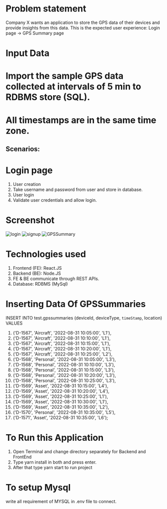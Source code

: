 # Problem statement

Company X wants an application to store the GPS data of their devices and provide insights
from this data. This is the expected user experience:
Login page → GPS Summary page

# Input Data

# Import the sample GPS data collected at intervals of 5 min to RDBMS store (SQL).

# All timestamps are in the same time zone.

<!-- DeviceId Device Type Timestamp location
D-1567 Aircraft 31-08-2022 10:05 L1
D-1567 Aircraft 31-08-2022 10:10 L1
D-1567 Aircraft 31-08-2022 10:15 L1
D-1567 Aircraft 31-08-2022 10:20 L1
D-1567 Aircraft 31-08-2022 10:25 L2
D-1568 Personal 31-08-2022 10:05 L3
D-1568 Personal 31-08-2022 10:10 L3
D-1568 Personal 31-08-2022 10:15 L3
D-1568 Personal 31-08-2022 10:20 L3
D-1568 Personal 31-08-2022 10:25 L3
D-1569 Asset 31-08-2022 10:15 L4
D-1569 Asset 31-08-2022 10:20 L4
D-1569 Asset 31-08-2022 10:25 L1
D-1569 Asset 31-08-2022 10:30 L1
D-1569 Asset 31-08-2022 10:35 L2
D-1570 Personal 31-08-2022 10:35 L5
D-1571 Asset 31-08-2022 10:35 L6 -->

## Scenarios:

# Login page

1. User creation
2. Take username and password from user and store in database.
3. User login
4. Validate user credentials and allow login.

# Screenshot

![login](https://res.cloudinary.com/mcaprojectnitjsr/image/upload/v1665258554/pensive/p1_yvmi4q.png "login")
![signup](https://res.cloudinary.com/mcaprojectnitjsr/image/upload/v1665258555/pensive/p3_jwir64.png "signup")
![GPSSummary](https://res.cloudinary.com/mcaprojectnitjsr/image/upload/v1665287580/pensive/p3_pkjbat.png "GPSSummary")

# Technologies used

1. Frontend (FE): React.JS
2. Backend (BE): Node.JS
3. FE & BE communicate through REST APIs.
4. Database: RDBMS (MySql)

# Inserting Data Of GPSSummaries

INSERT INTO test.gpssummaries
(deviceId, deviceType, `timeStamp`, location)
VALUES

1. ('D-1567', 'Aircraft', '2022-08-31 10:05:00', 'L1'),
2. ('D-1567', 'Aircraft', '2022-08-31 10:10:00', 'L1'),
3. ('D-1567', 'Aircraft', '2022-08-31 10:15:00', 'L1'),
4. ('D-1567', 'Aircraft', '2022-08-31 10:20:00', 'L1'),
5. ('D-1567', 'Aircraft', '2022-08-31 10:25:00', 'L2'),
6. ('D-1568', 'Personal', '2022-08-31 10:05:00', 'L3'),
7. ('D-1568', 'Personal', '2022-08-31 10:10:00', 'L3'),
8. ('D-1568', 'Personal', '2022-08-31 10:15:00', 'L3'),
9. ('D-1568', 'Personal', '2022-08-31 10:20:00', 'L3'),
10. ('D-1568', 'Personal', '2022-08-31 10:25:00', 'L3'),
11. ('D-1569', 'Asset', '2022-08-31 10:15:00', 'L4'),
12. ('D-1569', 'Asset', '2022-08-31 10:20:00', 'L4'),
13. ('D-1569', 'Asset', '2022-08-31 10:25:00', 'L1'),
14. ('D-1569', 'Asset', '2022-08-31 10:30:00', 'L1'),
15. ('D-1569', 'Asset', '2022-08-31 10:35:00', 'L2'),
16. ('D-1570', 'Personal', '2022-08-31 10:35:00', 'L5'),
17. ('D-1571', 'Asset', '2022-08-31 10:35:00', 'L6');

# To Run this Application

1. Open Terminal and change directory separately for Backend and FrontEnd
2. Type yarn install in both and press enter.
3. After that type yarn start to run project

# To setup Mysql

write all requirement of MYSQL in .env file to connect.
